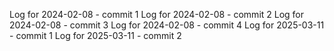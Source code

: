 Log for 2024-02-08 - commit 1
Log for 2024-02-08 - commit 2
Log for 2024-02-08 - commit 3
Log for 2024-02-08 - commit 4
Log for 2025-03-11 - commit 1
Log for 2025-03-11 - commit 2
